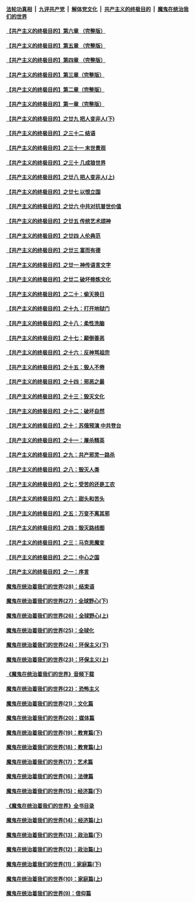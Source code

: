 ####  [法轮功真相](../../../../basic/blob/master/README.md?t=04180430) &nbsp;|&nbsp; [九评共产党](../../../../9ping.md/blob/master/README.md?t=04180430) &nbsp;|&nbsp; [解体党文化](../../../../jtdwh.md/blob/master/README.md?t=04180430)  &nbsp;|&nbsp; [共产主义的终极目的](../../../../gczydzjmd.md/blob/master/README.md?t=04180430) &nbsp;|&nbsp; [魔鬼在统治我们的世界](../../../../mgztzwmdsj.md/blob/master/README.md?t=04180430) 

#### [【共产主义的终极目的】第六章 （完整版）](../pages/nsc422/n11428913.md?t=04180430) 

#### [【共产主义的终极目的】第五章 （完整版）](../pages/nsc422/n11428912.md?t=04180430) 

#### [【共产主义的终极目的】第四章 （完整版）](../pages/nsc422/n11428907.md?t=04180430) 

#### [【共产主义的终极目的】第三章（完整版）](../pages/nsc422/n11428848.md?t=04180430) 

#### [【共产主义的终极目的】第二章（完整版）](../pages/nsc422/n11428831.md?t=04180430) 

#### [【共产主义的终极目的】第一章（完整版）](../pages/nsc422/n11417651.md?t=04180430) 

#### [【共产主义的终极目的】之廿九 把人变非人(下)](../pages/nsc422/n11344140.md?t=04180430) 

#### [【共产主义的终极目的】之三十二 结语](../pages/nsc422/n11360535.md?t=04180430) 

#### [【共产主义的终极目的】之三十一 末世景观](../pages/nsc422/n11351129.md?t=04180430) 

#### [【共产主义的终极目的】之三十 几成狼世界](../pages/nsc422/n11348280.md?t=04180430) 

#### [【共产主义的终极目的】之廿八 把人变非人(上)](../pages/nsc422/n11340492.md?t=04180430) 

#### [【共产主义的终极目的】之廿七 以恨立国](../pages/nsc422/n11336944.md?t=04180430) 

#### [【共产主义的终极目的】之廿六 中共对抗普世价值](../pages/nsc422/n11324785.md?t=04180430) 

#### [【共产主义的终极目的】之廿五 传统艺术颂神](../pages/nsc422/n11296396.md?t=04180430) 

#### [【共产主义的终极目的】之廿四 人伦典范](../pages/nsc422/n11296397.md?t=04180430) 

#### [【共产主义的终极目的】之廿三 富而有德](../pages/nsc422/n11283598.md?t=04180430) 

#### [【共产主义的终极目的】之廿一 神传语言文字](../pages/nsc422/n11263265.md?t=04180430) 

#### [【共产主义的终极目的】之廿二 破坏修炼文化](../pages/nsc422/n11245728.md?t=04180430) 

#### [【共产主义的终极目的】之二十：偷天换日](../pages/nsc422/n11238846.md?t=04180430) 

#### [【共产主义的终极目的】之十九：打开地狱门](../pages/nsc422/n11206376.md?t=04180430) 

#### [【共产主义的终极目的】之十八：柔性洗脑](../pages/nsc422/n11199994.md?t=04180430) 

#### [【共产主义的终极目的】之十七：颠倒善恶](../pages/nsc422/n11179782.md?t=04180430) 

#### [【共产主义的终极目的】之十六：反神骂祖宗](../pages/nsc422/n11166798.md?t=04180430) 

#### [【共产主义的终极目的】之十五：毁人不倦](../pages/nsc422/n11166792.md?t=04180430) 

#### [【共产主义的终极目的】之十四：邪恶之最](../pages/nsc422/n11150249.md?t=04180430) 

#### [【共产主义的终极目的】之十三：毁灭文化](../pages/nsc422/n11135227.md?t=04180430) 

#### [【共产主义的终极目的】之十二：破坏自然](../pages/nsc422/n11135214.md?t=04180430) 

#### [【共产主义的终极目的】之十：苏俄预演 中共登台](../pages/nsc422/n11118424.md?t=04180430) 

#### [【共产主义的终极目的】之十一：屠杀精英](../pages/nsc422/n11118442.md?t=04180430) 

#### [【共产主义的终极目的】之九：共产邪灵一路杀](../pages/nsc422/n11114139.md?t=04180430) 

#### [【共产主义的终极目的】之八：毁灭人类](../pages/nsc422/n11108503.md?t=04180430) 

#### [【共产主义的终极目的】之七：受苦的还是工农](../pages/nsc422/n11101809.md?t=04180430) 

#### [【共产主义的终极目的】之六：甜头和苦头](../pages/nsc422/n11096971.md?t=04180430) 

#### [【共产主义的终极目的】之五：万变不离其邪](../pages/nsc422/n11091285.md?t=04180430) 

#### [【共产主义的终极目的】之四：毁灭路线图](../pages/nsc422/n11086284.md?t=04180430) 

#### [【共产主义的终极目的】之三：马克思魔变](../pages/nsc422/n11061941.md?t=04180430) 

#### [【共产主义的终极目的】之二：中心之国](../pages/nsc422/n11047728.md?t=04180430) 

#### [【共产主义的终极目的】之一：序言](../pages/nsc422/n11086077.md?t=04180430) 

#### [魔鬼在统治着我们的世界(28)：结束语](../pages/nsc422/n10936246.md?t=04180430) 

#### [魔鬼在统治着我们的世界(27)：全球野心(下)](../pages/nsc422/n10928319.md?t=04180430) 

#### [魔鬼在统治着我们的世界(26)：全球野心(上)](../pages/nsc422/n10900318.md?t=04180430) 

#### [魔鬼在统治着我们的世界(25)：全球化](../pages/nsc422/n10788205.md?t=04180430) 

#### [魔鬼在统治着我们的世界(24)：环保主义(下)](../pages/nsc422/n10695307.md?t=04180430) 

#### [魔鬼在统治着我们的世界(23)：环保主义(上)](../pages/nsc422/n10688613.md?t=04180430) 

#### [《魔鬼在统治着我们的世界》音频下载](../pages/nsc422/n10635553.md?t=04180430) 

#### [魔鬼在统治着我们的世界(22)：恐怖主义](../pages/nsc422/n10614727.md?t=04180430) 

#### [魔鬼在统治着我们的世界(21)：文化篇](../pages/nsc422/n10597706.md?t=04180430) 

#### [魔鬼在统治着我们的世界(20)：媒体篇](../pages/nsc422/n10586579.md?t=04180430) 

#### [魔鬼在统治着我们的世界(19)：教育篇(下)](../pages/nsc422/n10564808.md?t=04180430) 

#### [魔鬼在统治着我们的世界(18)：教育篇(上)](../pages/nsc422/n10526970.md?t=04180430) 

#### [魔鬼在统治着我们的世界(17)：艺术篇](../pages/nsc422/n10499093.md?t=04180430) 

#### [魔鬼在统治着我们的世界(16)：法律篇](../pages/nsc422/n10485969.md?t=04180430) 

#### [魔鬼在统治着我们的世界(15)：经济篇(下)](../pages/nsc422/n10469975.md?t=04180430) 

#### [《魔鬼在统治着我们的世界》全书目录](../pages/nsc422/n10464261.md?t=04180430) 

#### [魔鬼在统治着我们的世界(14)：经济篇(上)](../pages/nsc422/n10457370.md?t=04180430) 

#### [魔鬼在统治着我们的世界(13)：政治篇(下)](../pages/nsc422/n10448270.md?t=04180430) 

#### [魔鬼在统治着我们的世界(12)：政治篇(上)](../pages/nsc422/n10444576.md?t=04180430) 

#### [魔鬼在统治着我们的世界(11)：家庭篇(下)](../pages/nsc422/n10440961.md?t=04180430) 

#### [魔鬼在统治着我们的世界(10)：家庭篇(上)](../pages/nsc422/n10435448.md?t=04180430) 

#### [魔鬼在统治着我们的世界(9)：信仰篇](../pages/nsc422/n10432159.md?t=04180430) 

